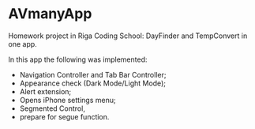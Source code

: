 # AVmanyApp
Homework project in Riga Coding School: DayFinder and TempConvert in one app.

In this app the following was implemented:
- Navigation Controller and Tab Bar Controller;
- Appearance check (Dark Mode/Light Mode);
- Alert extension;
- Opens iPhone settings menu;
- Segmented Control,
- prepare for segue function.
